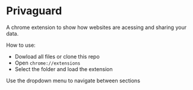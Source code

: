 # Privaguard

A chrome extension to show how websites are acessing and sharing your data.

How to use:

* Dowload all files or clone this repo
* Open `chrome://extensions`
* Select the folder and load the extension

Use the dropdown menu to navigate between sections